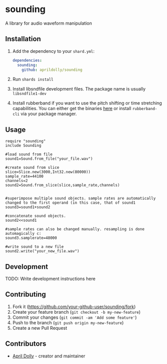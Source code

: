 # sounding

A library for audio waveform manipulation

## Installation

1. Add the dependency to your `shard.yml`:

   ```yaml
   dependencies:
     sounding:
       github: aprildolly/sounding
   ```

2. Run `shards install`

3. Install libsndfile development files. The package name is usually `libsndfile1-dev`

4. Install rubberband if you want to use the pitch shifting or time stretching capabilities. You can either get the binaries [here](https://breakfastquay.com/rubberband/) or install `rubberband-cli` via your package manager.

## Usage

```crystal
require "sounding"
include Sounding

#load sound from file
sound1=Sound.from_file("your_file.wav")

#create sound from slice
slice=Slice.new(3000,Int32.new(80000))
sample_rate=44100
channels=2
sound2=Sound.from_slice(slice,sample_rate,channels)


#superimpose multiple sound objects. sample rates are automatically changed to the first operand (in this case, that of sound1
sound3=sound1+sound2

#concatenate sound objects.
sound2<<sound1

#sample rates can also be changed manually. resampling is done automagically c:
sound3.samplerate=48000

#write sound to a new file
sound2.write("your_new_file.wav")
```

## Development

TODO: Write development instructions here

## Contributing

1. Fork it (<https://github.com/your-github-user/sounding/fork>)
2. Create your feature branch (`git checkout -b my-new-feature`)
3. Commit your changes (`git commit -am 'Add some feature'`)
4. Push to the branch (`git push origin my-new-feature`)
5. Create a new Pull Request

## Contributors

- [April Dolly](https://github.com/aprildolly) - creator and maintainer
